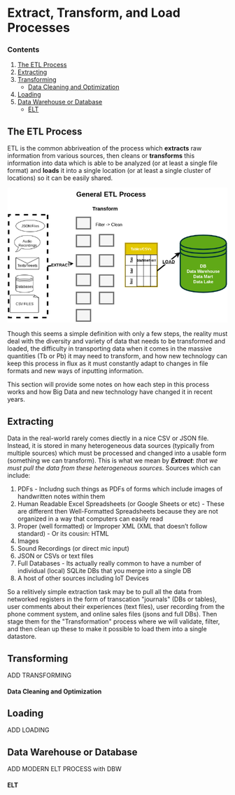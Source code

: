 # Extract, Transform, and Load Processes

### Contents
1. [The ETL Process](#The_ETL_Process)
2. [Extracting](#Extracting)
3. [Transforming](#Transforming)
    - [Data Cleaning and Optimization](#Data_Cleaning_and_Transforming)
4. [Loading](#Loading)
5. [Data Warehouse or Database](#Data_Warehouse_or_Database)
    - [ELT](#ELT)
  
## The ETL Process

ETL is the common abbriveation of the process which **extracts** raw information from various sources, then cleans or **transforms** this information into data which is able to be analyzed (or at least a single file format) and **loads** it into a single location (or at least a single cluster of locations) so it can be easily shared. 

![ETL Process Overview](./Image_Files/ETLOverview.png)

Though this seems a simple definition with only a few steps, the reality must deal with the diversity and variety of data that needs to be transformed and loaded, the difficulty in transporting data when it comes in the massive quantities (Tb or Pb) it may need to transform, and how new technology can keep this process in flux as it must constantly adapt to changes in file formats and new ways of inputting information.

This section will provide some notes on how each step in this process works and how Big Data and new technology have changed it in recent years.

## Extracting

Data in the real-world rarely comes diectly in a nice CSV or JSON file. Instead, it is stored in many heterogeneous data sources (typically from multiple sources)
which must be processed and changed into a usable form (something we can transform). This is what we mean by ***Extract***: *that we must pull 
the data from these heterogeneous sources*. Sources which can include:
  1. PDFs
    - Includng such things as PDFs of forms which include images of handwritten notes within them
  2. Human Readable Excel Spreadsheets (or Google Sheets or etc)
    - These are different then Well-Formatted Spreadsheets because they are not organized in a way that computers can easily read
  3. Proper (well formatted) or Improper XML (XML that doesn’t follow standard)
    - Or its cousin: HTML
  4. Images
  5. Sound Recordings (or direct mic input)
  6. JSON or CSVs or text files
  7. Full Databases
    - Its actually really common to have a number of individual (local) SQLite DBs that you merge into a single DB
  8. A host of other sources including IoT Devices
  
So a relitively simple extraction task may be to pull all the data from networked registers in the form of transcation 
"journals" (DBs or tables), user comments about their experiences (text files), user recording from the phone comment system,
and online sales files (jsons and full DBs). Then stage them for the "Transformation" process where we will validate, filter, 
and then clean up these to make it possible to load them into a single datastore.

## Transforming

ADD TRANSFORMING

#### Data Cleaning and Optimization

## Loading

ADD LOADING

## Data Warehouse or Database

ADD MODERN ELT PROCESS with DBW

#### ELT
